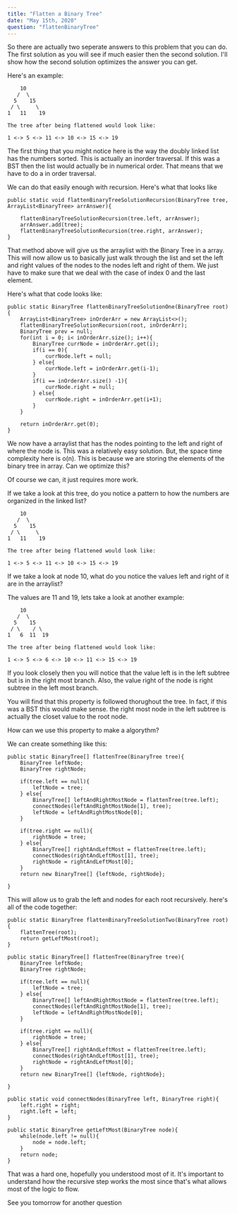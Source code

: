 ```yaml
---
title: "Flatten a Binary Tree"
date: "May 15th, 2020"
question: "flattenBinaryTree"
---
```


So there are actually two seperate answers to this problem that you can do. The first solution as you will see if much easier then the second solution. I'll show how the second solution optimizes the answer you can get.

Here's an example:

        10
       /  \
      5    15
     / \     \
    1   11    19

    The tree after being flattened would look like:

    1 <-> 5 <-> 11 <-> 10 <-> 15 <-> 19


The first thing that you might notice here is the way the doubly linked list has the numbers sorted. This is actually an inorder traversal. If this was a BST then the list would actually be in numerical order. That means that we have to do a in order traversal.

We can do that easily enough with recursion. Here's what that looks like

<div align="left">

    public static void flattenBinaryTreeSolutionRecursion(BinaryTree tree, ArrayList<BinaryTree> arrAnswer){

        flattenBinaryTreeSolutionRecursion(tree.left, arrAnswer);
        arrAnswer.add(tree);
        flattenBinaryTreeSolutionRecursion(tree.right, arrAnswer);
    }

</div>


That method above will give us the arraylist with the Binary Tree in a array. This will now allow us to basically just walk through the list and set the left and right values of the nodes to the nodes left and right of them. We just have to make sure that we deal with the case of index 0 and the last element.

Here's what that code looks like:

<div align="left">

    public static BinaryTree flattenBinaryTreeSolutionOne(BinaryTree root) {
        ArrayList<BinaryTree> inOrderArr = new ArrayList<>();
        flattenBinaryTreeSolutionRecursion(root, inOrderArr);
        BinaryTree prev = null;
        for(int i = 0; i< inOrderArr.size(); i++){
            BinaryTree currNode = inOrderArr.get(i);
            if(i == 0){
                currNode.left = null;
            } else{
                currNode.left = inOrderArr.get(i-1);
            }
            if(i == inOrderArr.size() -1){
                currNode.right = null;
            } else{
                currNode.right = inOrderArr.get(i+1);
            }
        }

        return inOrderArr.get(0);
    }

</div>

We now have a arraylist that has the nodes pointing to the left and right of where the node is. This was a relatively easy solution. But, the space time complexity here is o(n). This is because we are storing the elements of the binary tree in array. Can we optimize this?


Of course we can, it just requires more work.

If we take a look at this tree, do you notice a pattern to how the numbers are organized in the linked list?

        10
       /  \
      5    15
     / \     \
    1   11    19

    The tree after being flattened would look like:

    1 <-> 5 <-> 11 <-> 10 <-> 15 <-> 19

If we take a look at node 10, what do you notice the values left and right of it are in the arraylist?

The values are 11 and 19, lets take a look at another example:

        10
       /  \
      5    15
     / \    / \
    1   6  11  19

    The tree after being flattened would look like:

    1 <-> 5 <-> 6 <-> 10 <-> 11 <-> 15 <-> 19

If you look closely then you will notice that the value left is in the left subtree but is in the right most branch.
Also, the value right of the node is right subtree in the left most branch.

You will find that this property is followed thorughout the tree. In fact, if this was a BST this would make sense. the right most node in the left subtree is actually the closet value to the root node.

How can we use this property to make a algorythm?


We can create something like this:

<div align="left">

    public static BinaryTree[] flattenTree(BinaryTree tree){
        BinaryTree leftNode;
        BinaryTree rightNode;

        if(tree.left == null){
            leftNode = tree;
        } else{
            BinaryTree[] leftAndRightMostNode = flattenTree(tree.left);
            connectNodes(leftAndRightMostNode[1], tree);
            leftNode = leftAndRightMostNode[0];
        }

        if(tree.right == null){
            rightNode = tree;
        } else{
            BinaryTree[] rightAndLeftMost = flattenTree(tree.left);
            connectNodes(rightAndLeftMost[1], tree);
            rightNode = rightAndLeftMost[0];
        }
        return new BinaryTree[] {leftNode, rightNode};

    }

</div>

This will allow us to grab the left and nodes for each root recursively. here's all of the code together:

<div align="left">

    public static BinaryTree flattenBinaryTreeSolutionTwo(BinaryTree root) {
        flattenTree(root);
        return getLeftMost(root);
    }

    public static BinaryTree[] flattenTree(BinaryTree tree){
        BinaryTree leftNode;
        BinaryTree rightNode;

        if(tree.left == null){
            leftNode = tree;
        } else{
            BinaryTree[] leftAndRightMostNode = flattenTree(tree.left);
            connectNodes(leftAndRightMostNode[1], tree);
            leftNode = leftAndRightMostNode[0];
        }

        if(tree.right == null){
            rightNode = tree;
        } else{
            BinaryTree[] rightAndLeftMost = flattenTree(tree.left);
            connectNodes(rightAndLeftMost[1], tree);
            rightNode = rightAndLeftMost[0];
        }
        return new BinaryTree[] {leftNode, rightNode};

    }

    public static void connectNodes(BinaryTree left, BinaryTree right){
        left.right = right;
        right.left = left;
    }

    public static BinaryTree getLeftMost(BinaryTree node){
        while(node.left != null){
            node = node.left;
        }
        return node;
    }


</div>

That was a hard one, hopefully you understood most of it. It's important to understand how the recursive step works the most since that's what allows most of the logic to flow.

See you tomorrow for another question